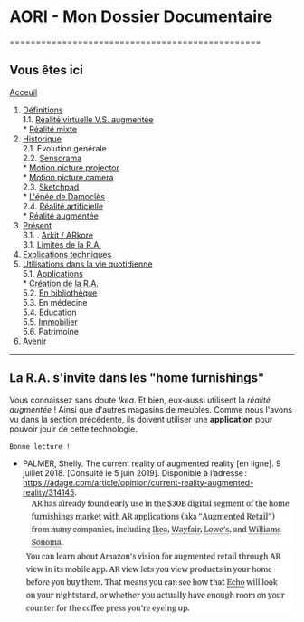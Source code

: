 # AORI - Mon Dossier Documentaire
================================================
## Vous êtes ici

[Acceuil](Introduction.md)  

1. [Définitions](Definition.md)  
  1.1. [Réalité virtuelle V.S. augmentée](vs.md)    
         * [Réalité mixte](mixed.md)  
2. [Historique](Histoire.md)  
  2.1. Evolution générale  
  2.2. [Sensorama](sensorama.md)  
         * [Motion picture projector](premierei.md)   
         * [Motion picture camera](secondei.md)  
  2.3. [Sketchpad](logiciel.md)  
         * [L'épée de Damoclès](epee.md)  
  2.4. [Réalité artificielle](rearti.md)  
         * [Réalité augmentée](ra.md)  
3. [Présent](present.md)  
  3.1. . [Arkit / ARkore](os.md)   
  3.1. [Limites de la R.A.](limits.md)  
4. [Explications techniques](Fonctionnement.md)  
5. [Utilisations dans la vie quotidienne](utilisation.md)     
   5.1. [Applications](app.md)  
        * [Création de la R.A.](creation.md)  
   5.2. [En bibliothèque](bibli.md)  
   5.3.  En médecine  
   5.4. [Education ](education.md)  
   5.5. [Immobilier](immobilier.md)   
   5.6. Patrimoine  
 6. [Avenir](Avenir.md)  
 -----------------------------------------------
 
La R.A. s'invite dans les **"home furnishings"**
--------------------------------------------------------------------------------------------------------------------------------
Vous connaissez sans doute *Ikea*. Et bien, eux-aussi utilisent la *réalité augmentée* ! Ainsi que d'autres magasins de meubles. Comme nous l'avons vu dans la section précédente, ils doivent utiliser une __application__ pour pouvoir jouir de cette technologie.

````
Bonne lecture !
````
* PALMER, Shelly. The current reality of augmented reality [en ligne]. 9 juillet 2018. [Consulté le 5 juin 2019]. Disponible à l’adresse : https://adage.com/article/opinion/current-reality-augmented-reality/314145.  
![immo1](/Images/ikea1.JPG)  
![immo2](/Images/ikea2.JPG)  
